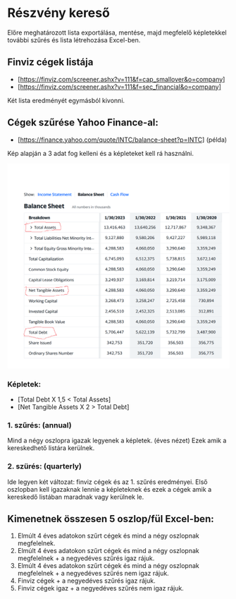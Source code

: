 # Részvény kereső
Előre meghatározott lista exportálása, mentése, majd megfelelő képletekkel további szűrés és lista létrehozása Excel-ben.

## Finviz cégek listája
- [https://finviz.com/screener.ashx?v=111&f=cap_smallover&o=company]
- [https://finviz.com/screener.ashx?v=111&f=sec_financial&o=company]

Két lista eredményét egymásból kivonni.

## Cégek szűrése Yahoo Finance-al:
- [https://finance.yahoo.com/quote/INTC/balance-sheet?p=INTC] (példa)

Kép alapján a 3 adat fog kelleni és a képleteket kell rá használni. 

![](https://github.com/zsoltgombocz/stock-filter/blob/master/ext/cells_to_use.png?raw=true)

### Képletek:
- [Total Debt X 1,5 < Total Assets]
- [Net Tangible Assets X 2 > Total Debt]


### 1. szűrés: (annual)
Mind a négy oszlopra igazak legyenek a képletek. (éves nézet)
Ezek amik a kereskedhető listára kerülnek.

### 2. szürés: (quarterly)
Ide legyen két változat: finviz cégek és az 1. szűrés eredményei.
Első oszlopban kell igazaknak lennie a képleteknek és ezek a cégek amik a kereskedő listában maradnak vagy kerülnek le.

## Kimenetnek összesen 5 oszlop/fül Excel-ben:

1. Elmúlt 4 éves adatokon szűrt cégek és mind a négy oszlopnak megfelelnek.
2. Elmúlt 4 éves adatokon szűrt cégek és mind a négy oszlopnak megfelelnek + a negyedéves szűrés igaz rájuk.
3. Elmúlt 4 éves adatokon szűrt cégek és mind a négy oszlopnak megfelelnek + a negyedéves szűrés nem igaz rájuk.
4. Finviz cégek + a negyedéves szűrés igaz rájuk.
5. Finviz cégek igaz + a negyedéves szűrés nem igaz rájuk.
